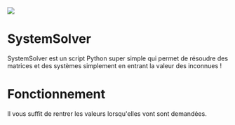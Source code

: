 <img src="assets/SystemSolver.png">

# SystemSolver
SystemSolver est un script Python super simple qui permet de résoudre des matrices et des systèmes simplement en entrant la valeur des inconnues !

# Fonctionnement

Il vous suffit de rentrer les valeurs lorsqu'elles vont sont demandées.
